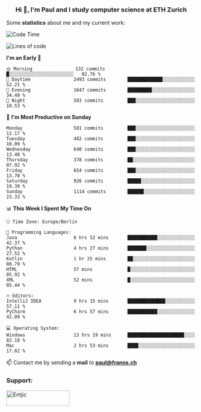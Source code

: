 <h3 align="center">Hi 👋, I'm Paul and I study computer science at ETH Zurich</h3>


Some **statistics** about me and my current work:

<!--START_SECTION:waka-->
![Code Time](http://img.shields.io/badge/Code%20Time-1%2C416%20hrs%2036%20mins-blue)

![Lines of code](https://img.shields.io/badge/From%20Hello%20World%20I%27ve%20Written-2.8%20million%20lines%20of%20code-blue)

**I'm an Early 🐤** 

```text
🌞 Morning                132 commits         █░░░░░░░░░░░░░░░░░░░░░░░░   02.76 % 
🌆 Daytime                2493 commits        █████████████░░░░░░░░░░░░   52.21 % 
🌃 Evening                1647 commits        █████████░░░░░░░░░░░░░░░░   34.49 % 
🌙 Night                  503 commits         ███░░░░░░░░░░░░░░░░░░░░░░   10.53 % 
```
📅 **I'm Most Productive on Sunday** 

```text
Monday                   581 commits         ███░░░░░░░░░░░░░░░░░░░░░░   12.17 % 
Tuesday                  482 commits         ███░░░░░░░░░░░░░░░░░░░░░░   10.09 % 
Wednesday                640 commits         ███░░░░░░░░░░░░░░░░░░░░░░   13.40 % 
Thursday                 378 commits         ██░░░░░░░░░░░░░░░░░░░░░░░   07.92 % 
Friday                   654 commits         ███░░░░░░░░░░░░░░░░░░░░░░   13.70 % 
Saturday                 926 commits         █████░░░░░░░░░░░░░░░░░░░░   19.39 % 
Sunday                   1114 commits        ██████░░░░░░░░░░░░░░░░░░░   23.33 % 
```


📊 **This Week I Spent My Time On** 

```text
🕑︎ Time Zone: Europe/Berlin

💬 Programming Languages: 
Java                     6 hrs 52 mins       ███████████░░░░░░░░░░░░░░   42.37 % 
Python                   4 hrs 27 mins       ███████░░░░░░░░░░░░░░░░░░   27.52 % 
Kotlin                   1 hr 25 mins        ██░░░░░░░░░░░░░░░░░░░░░░░   08.79 % 
HTML                     57 mins             █░░░░░░░░░░░░░░░░░░░░░░░░   05.92 % 
XML                      52 mins             █░░░░░░░░░░░░░░░░░░░░░░░░   05.44 % 

🔥 Editors: 
IntelliJ IDEA            9 hrs 15 mins       ██████████████░░░░░░░░░░░   57.11 % 
PyCharm                  6 hrs 57 mins       ███████████░░░░░░░░░░░░░░   42.89 % 

💻 Operating System: 
Windows                  13 hrs 19 mins      █████████████████████░░░░   82.18 % 
Mac                      2 hrs 53 mins       ████░░░░░░░░░░░░░░░░░░░░░   17.82 % 
```


<!--END_SECTION:waka-->

📫 Contact me by sending a **mail** to **paul@franos.ch**

<h3 align="left">Support:</h3>
<p><a href="https://ko-fi.com/Entjic"> <img align="left" src="https://cdn.ko-fi.com/cdn/kofi3.png?v=3" height="40" width="168" alt="Entjic" /></a></p>
